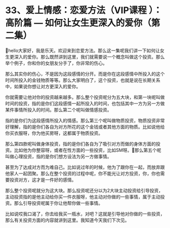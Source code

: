 # 33、爱上情感：恋爱方法（VIP课程 ）：高阶篇 — 如何让女生更深入的爱你（第二集）

🎼hello大家好，我是乐天。欢迎来到恋爱方法。那么这一集呢我们讲一下如何让女生更深入的爱你。那么既然讲到这里，我们就需要说一个概念叫做这个投资。那么举个例子，你和你的女朋友分手了，你非常的伤心。

那么其实你的伤心，不是因为这段感情的分开。而是你在这段感情中所投入的这个时间所投入的金钱物质等等。那么大家明白了，这个投资，也就是说在长期关系中，如果说你想让对方更深入的爱你。

你就需要让他对你的投资越来越多。那么整个投资呢分为五大块，和第一块呢叫做时间的投资，指的是你们这段感情一起所投入的时间，也包括其中一方为另一方做某件事情所投入的时间。那么第二个呢叫做情感投资。

指的是你们为这段感情所投入的情感。那么第三个呢叫做物质投资，物质投资非常好理解，指的是你们各自为对方所花的这个金钱或者其他方面的物质。比如说他给你买衣服呀，你为他买房呀，这都属于物质投资。

那么第四款呢叫做身体投资，指的是你们各自为了吸引对方而做的身体方面的投资。比如他为你整容呀，或者在性方面的一些投资，比如SM呀。🎼那么第五个呢叫做心理投资，指的是你们想方设法为另一方做事情。

甚至为了达成对方而为难自己。比如说过年的时候，他为了跟你在一起，而放弃跟他家人一起团聚。那么在整个投资的过程中呢，你不能光让对方投资，你，你也需要投资对方，这才是一件好的感情。

那么整个投资呢就分为这大块。那么投资呢还分以为2大块主动投资给引导投资，主动投资指的是他主动给你买一件衣服呀，他主动对你做的一些事情，属于主动投资。那么引导投资呢属于你让他帮你做一些事情。

比如说哎我口渴了，你去给我买一瓶水，对吧？这就是引导他对你做的一些投资，那么有关投资方面的内容就讲到这里。我知道今天我们下次见。

